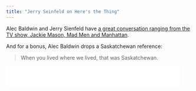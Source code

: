 ```yaml
---
title: "Jerry Seinfeld on Here's the Thing"
---
```

<p>Alec Baldwin and Jerry Sienfeld have <a href="http://www.wnyc.org/story/jerry-seinfeld/">a great conversation ranging from the TV show, Jackie Mason, Mad Men and Manhattan</a>.</p>
<p>And for a bonus, Alec Baldwin drops a Saskatchewan reference:</p>
<blockquote><p>
  When you lived where we lived, that was Saskatchewan.
</p></blockquote>
<p><iframe width="474" height="54" frameborder="0" scrolling="no" src="//www.wnyc.org/widgets/ondemand_player/#file=http%3A%2F%2Fwww.wnyc.org%2Faudio%2Fxspf%2F323045%2F;containerClass=wnyc"></iframe></p>

